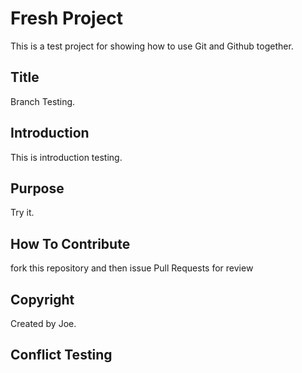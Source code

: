 # Fresh Project

This is a test project for showing how to use Git and Github together.


## Title

Branch Testing.

## Introduction

This is introduction testing.

## Purpose

Try it.

## How To Contribute

fork this repository and then issue Pull Requests for review

## Copyright
Created by Joe.

## Conflict Testing
